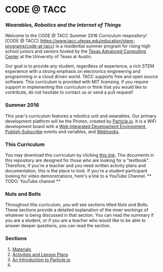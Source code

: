 # CODE @ TACC

### _**Wearables, Robotics and the Internet of Things**_

Welcome to the CODE @ TACC Summer 2016 Curriculum respository! [CODE @ TACC] (https://www.tacc.utexas.edu/education/stem-programs/code-at-tacc) is a residential summer program for rising high school juniors and seniors hosted by the [Texas Advanced Computing Center](https://www.tacc.utexas.edu/) at the University of Texas at Austin.

Our goal is to provide any student, regardless of experience, a rich STEM experience with a strong emphasis on electronics engineering and programming in a cloud driven world. TACC supports free and open source software. This curriculum is provided with MIT licensing. If you require support in implementing this curriculum or think that you would like to contribute, do not hesitate to contact us or send a pull request!

### Summer 2016

This year's curriculum features a robotics unit and wearables. Our primary development platform will be the Photon, created by [Particle.io](https://www.particle.io/). It is a WiFi development board with a [Web Integrated Development Environment](https://en.wikipedia.org/wiki/Web_integrated_development_environment), [Publish-Subscribe](https://en.wikipedia.org/wiki/Publish%E2%80%93subscribe_pattern) events and variables, and [Webhooks](https://en.wikipedia.org/wiki/Webhook).

### This Curriculum

You may download this curriculum by clicking [this link](https://github.com/CODE-at-TACC/summer-2016/archive/master.zip). The documents in this repository are designed for those who are looking for a "textbook". Therefore, if you're a teacher and you need written activity plans and documentation, this is the place to look. If you're a student participant looking for video demonstrations, here's a link to a YouTube Channel. ** TODO: YouTube channel **

### Nuts and Bolts

Throughout this curriculum, you will see sections titled _Nuts and Bolts_. These sections provide a detailed explanation of the inner workings of whatever is being discussed in that section. You can read the summary if you are a student, or if you are a teacher who would like to be able to answer deeper questions, you can read the section.

### Sections

1. [Materials](./materials)
2. [Activities and Lesson Plans](./activities)
2. [An Introduction to Particle.io](./particle)
3. 